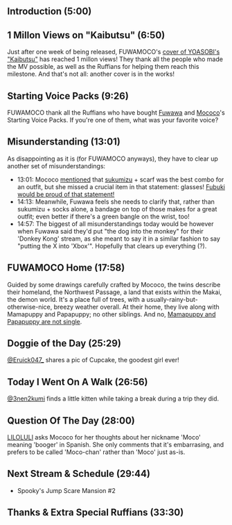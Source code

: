 ## Introduction (5:00)

## 1 Millon Views on "Kaibutsu" (6:50)

Just after one week of being released, FUWAMOCO's [cover of YOASOBI's "Kaibutsu"](https://youtu.be/Yr1EI_jYBB8) has reached 1 millon views! They thank all the people who made the MV possible, as well as the Ruffians for helping them reach this milestone. And that's not all: another cover is in the works!

## Starting Voice Packs (9:26)

FUWAMOCO thank all the Ruffians who have bought [Fuwawa](https://shop.hololivepro.com/en/products/starting-voice-fuwawa-abyssgard) and [Mococo](https://shop.hololivepro.com/en/products/starting-voice-mococo-abyssgard)'s Starting Voice Packs. If you're one of them, what was your favorite voice?

## Misunderstanding (13:01)

As disappointing as it is (for FUWAMOCO anyways), they have to clear up another set of misunderstandings:

* 13:01: Mococo [mentioned](https://www.youtube.com/live/A2e3ljDAxmQ?si=3rbM8YZgLquHObCm&t=6108) that [sukumizu](https://en.wiktionary.org/wiki/sukumizu) + scarf was the best combo for an outfit, but she missed a crucial item in that statement: glasses! [Fubuki would be proud of that statement!](https://youtu.be/lWVt0YnSYEY)
* 14:13: Meanwhile, Fuwawa feels she needs to clarify that, rather than sukumizu + socks alone, a bandage on top of those makes for a great outfit; even better if there's a green bangle on the wrist, too!
* 14:57: The biggest of all misunderstandings today would be however when Fuwawa said they'd put "the dog into the monkey" for their 'Donkey Kong' stream, as she meant to say it in a similar fashion to say "putting the X into 'Xbox'". Hopefully that clears up everything (?).

## FUWAMOCO Home (17:58)

Guided by some drawings carefully crafted by Mococo, the twins describe their homeland, the Northwest Passage, a land that exists within the Makai, the demon world. It's a place full of trees, with a usually-rainy-but-otherwise-nice, breezy weather overall. At their home, they live along with Mamapuppy and Papapuppy; no other siblings. And no, [Mamapuppy and Papapuppy are not single](https://youtu.be/Nph4ogfhuBE?t=17m58s).

## Doggie of the Day (25:29)

[@Eruick047_](https://twitter.com/Eruick047_/status/1687611284139769856) shares a pic of Cupcake, the goodest girl ever!

## Today I Went On A Walk (26:56)

[@3nen2kumi](https://twitter.com/3nen2kumi/status/1687490262325669888) finds a little kitten while taking a break during a trip they did.

## Question Of The Day (28:00)

[LILOLULI](https://twitter.com/LILOLULI0/status/1688384028263489536) asks Mococo for her thoughts about her nickname 'Moco' meaning 'booger' in Spanish. She only comments that it's embarrasing, and prefers to be called 'Moco-chan' rather than 'Moco' just as-is.

## Next Stream & Schedule (29:44)

* Spooky's Jump Scare Mansion #2

## Thanks & Extra Special Ruffians (33:30)
